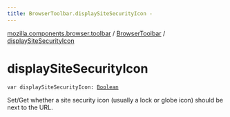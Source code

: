 ```yaml
---
title: BrowserToolbar.displaySiteSecurityIcon - 
---
```


[mozilla.components.browser.toolbar](../index.html) / [BrowserToolbar](index.html) / [displaySiteSecurityIcon](./display-site-security-icon.html)

# displaySiteSecurityIcon

`var displaySiteSecurityIcon: `[`Boolean`](https://kotlinlang.org/api/latest/jvm/stdlib/kotlin/-boolean/index.html)

Set/Get whether a site security icon (usually a lock or globe icon) should be next to the URL.

